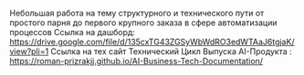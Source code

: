Небольшая работа на тему структурного и технического пути от простого парня до первого крупного заказа в сфере автоматизации процессов
Ссылка на дашборд: https://drive.google.com/file/d/135cxTG43ZGSyWbWdRO3edWTAaJ6tgjaK/view?pli=1
Cсылка на тех сайт Технический Цикл Выпуска AI-Продукта : https://roman-prizrakjj.github.io/AI-Business-Tech-Documentation/
